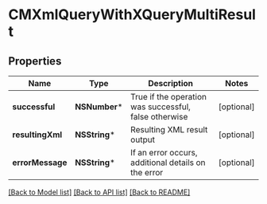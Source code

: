# CMXmlQueryWithXQueryMultiResult

## Properties
Name | Type | Description | Notes
------------ | ------------- | ------------- | -------------
**successful** | **NSNumber*** | True if the operation was successful, false otherwise | [optional] 
**resultingXml** | **NSString*** | Resulting XML result output | [optional] 
**errorMessage** | **NSString*** | If an error occurs, additional details on the error | [optional] 

[[Back to Model list]](../README.md#documentation-for-models) [[Back to API list]](../README.md#documentation-for-api-endpoints) [[Back to README]](../README.md)


